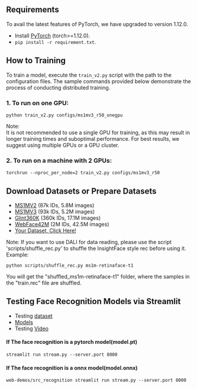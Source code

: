 ## Requirements

To avail the latest features of PyTorch, we have upgraded to version 1.12.0.

- Install [PyTorch](https://pytorch.org/get-started/previous-versions/) (torch>=1.12.0).
- `pip install -r requirement.txt`.
  
## How to Training

To train a model, execute the `train_v2.py` script with the path to the configuration files. The sample commands provided below demonstrate the process of conducting distributed training.

### 1. To run on one GPU:

```shell
python train_v2.py configs/ms1mv3_r50_onegpu
```

Note:   
It is not recommended to use a single GPU for training, as this may result in longer training times and suboptimal performance. For best results, we suggest using multiple GPUs or a GPU cluster.  


### 2. To run on a machine with 2 GPUs:

```shell
torchrun --nproc_per_node=2 train_v2.py configs/ms1mv3_r50
```


## Download Datasets or Prepare Datasets  
- [MS1MV2](https://github.com/deepinsight/insightface/tree/master/recognition/_datasets_#ms1m-arcface-85k-ids58m-images-57) (87k IDs, 5.8M images)
- [MS1MV3](https://github.com/deepinsight/insightface/tree/master/recognition/_datasets_#ms1m-retinaface) (93k IDs, 5.2M images)
- [Glint360K](https://github.com/deepinsight/insightface/tree/master/recognition/partial_fc#4-download) (360k IDs, 17.1M images)
- [WebFace42M](docs/prepare_webface42m.md) (2M IDs, 42.5M images)
- [Your Dataset, Click Here!](docs/prepare_custom_dataset.md)

Note: 
If you want to use DALI for data reading, please use the script 'scripts/shuffle_rec.py' to shuffle the InsightFace style rec before using it.  
Example:

`python scripts/shuffle_rec.py ms1m-retinaface-t1`

You will get the "shuffled_ms1m-retinaface-t1" folder, where the samples in the "train.rec" file are shuffled.

## Testing Face Recognition Models via Streamlit 

- Testing  [dataset](https://drive.google.com/file/d/1jzjnyTGISVAR6Lm1koEg1R7QQ0DaD02F/view?usp=sharing)
- [Models](https://drive.google.com/file/d/1twTeIU-Jw_ob1ruSZ3jlbmEJx0SMNJ5y/view?usp=sharing)
- Testing [Video](https://drive.google.com/file/d/1_5c6tJwhhdTbB4b0-eEW4hGG46ByxA5a/view?usp=sharing)

#### If The face recognition is a pytorch model(model.pt) 

```shell
streamlit run stream.py --server.port 8000
```

#### If The face recognition is a onnx model(model.onnx)

```shell
web-demos/src_recognition streamlit run stream.py --server.port 8000
```
